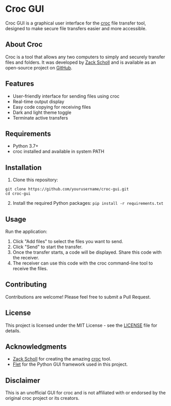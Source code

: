 # Croc GUI

Croc GUI is a graphical user interface for the [croc](https://github.com/schollz/croc) file transfer tool, designed to make secure file transfers easier and more accessible.

## About Croc

Croc is a tool that allows any two computers to simply and securely transfer files and folders. It was developed by [Zack Scholl](https://schollz.com/tinker/croc6/) and is available as an open-source project on [GitHub](https://github.com/schollz/croc).

## Features

- User-friendly interface for sending files using croc
- Real-time output display
- Easy code copying for receiving files
- Dark and light theme toggle
- Terminate active transfers

## Requirements

- Python 3.7+
- croc installed and available in system PATH

## Installation

1. Clone this repository:
  ```
  git clone https://github.com/yourusername/croc-gui.git
  cd croc-gui
  ```
2. Install the required Python packages:
   ```pip install -r requirements.txt```


## Usage

Run the application:

1. Click "Add files" to select the files you want to send.
2. Click "Send" to start the transfer.
3. Once the transfer starts, a code will be displayed. Share this code with the receiver.
4. The receiver can use this code with the croc command-line tool to receive the files.

## Contributing

Contributions are welcome! Please feel free to submit a Pull Request.

## License

This project is licensed under the MIT License - see the [LICENSE](LICENSE) file for details.

## Acknowledgments

- [Zack Scholl](https://schollz.com/) for creating the amazing [croc](https://github.com/schollz/croc) tool.
- [Flet](https://flet.dev/) for the Python GUI framework used in this project.

## Disclaimer

This is an unofficial GUI for croc and is not affiliated with or endorsed by the original croc project or its creators.
